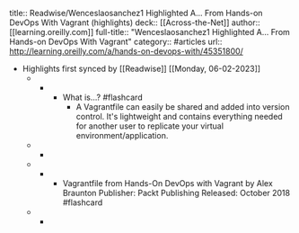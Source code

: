title:: Readwise/Wenceslaosanchez1 Highlighted A... From Hands-on DevOps With Vagrant (highlights)
deck:: [[Across-the-Net]]
author:: [[learning.oreilly.com]]
full-title:: "Wenceslaosanchez1 Highlighted A... From Hands-on DevOps With Vagrant"
category:: #articles
url:: http://learning.oreilly.com/a/hands-on-devops-with/45351800/

- Highlights first synced by [[Readwise]] [[Monday, 06-02-2023]]
	- -
		- What is...? #flashcard
			- A Vagrantfile can easily be shared and added into version control. It's lightweight and contains everything needed for another user to replicate your virtual environment/application.
	- -
	- -
		- Vagrantfile
		  					from Hands-On DevOps with Vagrant
		  					by Alex Braunton
		  					Publisher: Packt Publishing
		  					Released: October 2018 #flashcard
	- -